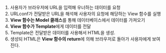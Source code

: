1. 사용자가 브라우저에 URL을 입력해 우너하는 데이터를 요청
2. URLconf가 전달받은 URL을 해석해 사용자의 요청에 해당하는 View 함수를 실행
3. **View 함수는 Model 클래스**를 통해 데이터베이스에서 데이터를 가져오기
4. **View 함수가 Template**에게 데이터를 전달
5. Template은 전달받은 데이터를 사용해서 HTML을 생성. 
6. 생성되 HTML은 **View 함수의 return**에 의해 브라우저로 돌아가 사용자에게 보여진다.